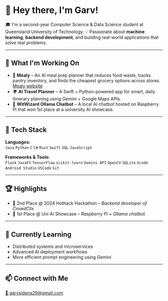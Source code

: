 # 👋 Hey there, I'm Garv!

🎓 I'm a second-year Computer Science & Data Science student at Queensland University of Technology.
💡 Passionate about **machine learning**, **backend development**, and building real-world applications that solve real problems.

---

## 🚀 What I'm Working On
- 🧠 **Mealy** – An AI meal prep planner that reduces food waste, tracks pantry inventory, and finds the cheapest grocery options across stores. [Mealy website](https://mealyapp.vercel.app/)
- 🌍 **AI Travel Planner** – A Swift + Python-powered app for smart, daily itinerary planning using Gemini + Google Maps APIs.
- 🤖 **WitWizard Ollama Chatbot** – A local AI chatbot hosted on Raspberry Pi that won 1st place at a university AI showcase.

---

## 🧰 Tech Stack
**Languages:**  
`Java` `Python` `C` `C#` `Rust` `Swift` `SQL` `JavaScript`

**Frameworks & Tools:**  
`Flask` `JavaFX` `TensorFlow` `scikit-learn` `Gemini API` `OpenCV` `SQLite` `Xcode` `Android Studio` `VSCode` `Git`

---

## 🏆 Highlights
- 🥈 2nd Place @ 2024 Hothack Hackathon – *Backend developer of CrowdClix*
- 🥇 1st Place @ Uni AI Showcase – *Raspberry Pi + Ollama chatbot*

---

## 🌱 Currently Learning
- Distributed systems and microservices  
- Advanced AI deployment workflows  
- More efficient prompt engineering using Gemini

---

## 📫 Connect with Me
[📧 garvsidana29@gmail.com](mailto:garvsidana29@gmail.com)  




